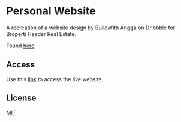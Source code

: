 # Personal Website

A recreation of a website design by BuildWith Angga on Dribbble
for Broperti Header Real Estate.

Found [here](https://dribbble.com/shots/14628251-Broperti-Header-Real-Estate).

## Access

Use this [link](https://mingos1.github.io/Personal-website/) to access the live website.

## License

[MIT](https://choosealicense.com/licenses/mit/)

